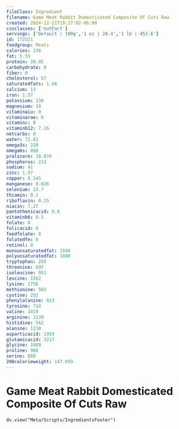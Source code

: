 ```yaml
---
fileClass: Ingredient
filename: Game Meat Rabbit Domesticated Composite Of Cuts Raw
created: 2024-12-21T19:27:02-06:00
cssclasses: ['nutFact']
servings: ['Default | 100g','1 oz | 28.4','1 lb | 453.6']
id: 172521
foodgroup: Meats
calories: 136
fat: 5.55
protein: 20.05
carbohydrate: 0
fiber: 0
cholesterol: 57
saturatedfats: 1.66
calcium: 13
iron: 1.57
potassium: 330
magnesium: 19
vitaminaiu: 0
vitaminarae: 0
vitaminc: 0
vitaminb12: 7.16
netcarbs: 0
water: 72.82
omega3s: 220
omega6s: 860
pralscore: 10.074
phosphorus: 213
sodium: 41
zinc: 1.57
copper: 0.145
manganese: 0.026
selenium: 23.7
thiamin: 0.1
riboflavin: 0.15
niacin: 7.27
pantothenicacid: 0.8
vitaminb6: 0.5
folate: 8
folicacid: 0
foodfolate: 8
folatedfe: 8
retinol: 0
monounsaturatedfat: 1500
polyunsaturatedfat: 1080
tryptophan: 265
threonine: 897
isoleucine: 951
leucine: 1562
lysine: 1756
methionine: 502
cystine: 252
phenylalanine: 823
tyrosine: 714
valine: 1019
arginine: 1239
histidine: 562
alanine: 1210
asparticacid: 1959
glutamicacid: 3217
glycine: 1089
proline: 980
serine: 889
200calorieweight: 147.059
---
```


# Game Meat Rabbit Domesticated Composite Of Cuts Raw

```dataviewjs
dv.view("Meta/Scripts/IngredientsFooter")
```